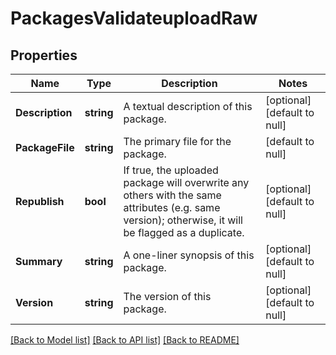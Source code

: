 # PackagesValidateuploadRaw

## Properties
Name | Type | Description | Notes
------------ | ------------- | ------------- | -------------
**Description** | **string** | A textual description of this package. | [optional] [default to null]
**PackageFile** | **string** | The primary file for the package. | [default to null]
**Republish** | **bool** | If true, the uploaded package will overwrite any others with the same attributes (e.g. same version); otherwise, it will be flagged as a duplicate. | [optional] [default to null]
**Summary** | **string** | A one-liner synopsis of this package. | [optional] [default to null]
**Version** | **string** | The version of this package. | [optional] [default to null]

[[Back to Model list]](../README.md#documentation-for-models) [[Back to API list]](../README.md#documentation-for-api-endpoints) [[Back to README]](../README.md)



